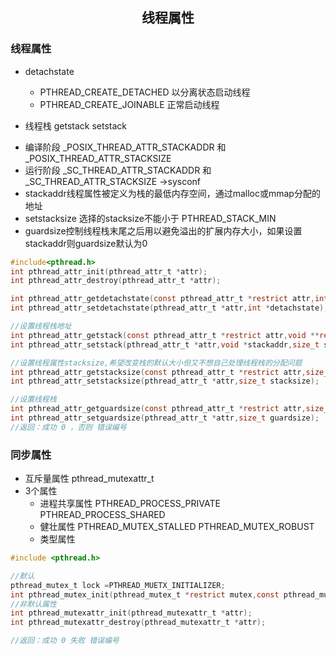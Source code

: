 ## <center>线程属性</center>

### 线程属性
* detachstate
  -  PTHREAD_CREATE_DETACHED 以分离状态启动线程
  -  PTHREAD_CREATE_JOINABLE 正常启动线程

* 线程栈 getstack setstack
- 编译阶段 _POSIX_THREAD_ATTR_STACKADDR 和 _POSIX_THREAD_ATTR_STACKSIZE 
- 运行阶段 _SC_THREAD_ATTR_STACKADDR 和  _SC_THREAD_ATTR_STACKSIZE  ->sysconf
- stackaddr线程属性被定义为栈的最低内存空间，通过malloc或mmap分配的地址
- setstacksize 选择的stacksize不能小于 PTHREAD_STACK_MIN
- guardsize控制线程栈末尾之后用以避免溢出的扩展内存大小，如果设置stackaddr则guardsize默认为0
```c
#include<pthread.h>
int pthread_attr_init(pthread_attr_t *attr);
int pthread_attr_destroy(pthread_attr_t *attr);

int pthread_attr_getdetachstate(const pthread_attr_t *restrict attr,int *detachstate);
int pthread_attr_setdetachstate(pthread_attr_t *attr,int *detachstate);

//设置线程栈地址
int pthread_attr_getstack(const pthread_attr_t *restrict attr,void **restrict stackaddr,size_t *restrict stacksize);
int pthread_attr_setstack(pthread_attr_t *attr,void *stackaddr,size_t stacksize);

//设置线程属性stacksize,希望改变栈的默认大小但又不想自己处理线程栈的分配问题
int pthread_attr_getstacksize(const pthread_attr_t *restrict attr,size_t *restrict stacksize);
int pthread_attr_setstacksize(pthread_attr_t *attr,size_t stacksize);

//设置线程栈
int pthread_attr_getguardsize(const pthread_attr_t *restrict attr,size_t *restrict guardsize);
int pthread_attr_setguardsize(pthread_attr_t *attr,size_t guardsize);
//返回：成功 0 ，否则 错误编号
```
### 同步属性
* 互斥量属性 pthread_mutexattr_t 
* 3个属性
  - 进程共享属性 PTHREAD_PROCESS_PRIVATE  PTHREAD_PROCESS_SHARED
  - 健壮属性 PTHREAD_MUTEX_STALLED PTHREAD_MUTEX_ROBUST
  - 类型属性
```c
#include <pthread.h>

//默认
pthread_mutex_t lock =PTHREAD_MUETX_INITIALIZER;
int pthread_mutex_init(pthread_mutex_t *restrict mutex,const pthread_mutexattr_t *restrict attr);
//非默认属性
int pthread_mutexattr_init(pthread_mutexattr_t *attr);
int pthread_mutexattr_destroy(pthread_mutexattr_t *attr);

//返回：成功 0 失败 错误编号
```
